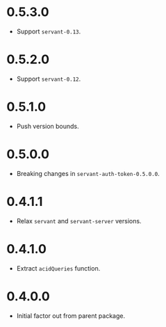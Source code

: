 0.5.3.0
=======

* Support `servant-0.13`.

0.5.2.0
=======

* Support `servant-0.12`.

0.5.1.0
=======

* Push version bounds.

0.5.0.0
=======

* Breaking changes in `servant-auth-token-0.5.0.0`.

0.4.1.1
=======

* Relax `servant` and `servant-server` versions.

0.4.1.0
=======

* Extract `acidQueries` function.

0.4.0.0
=======

* Initial factor out from parent package.
